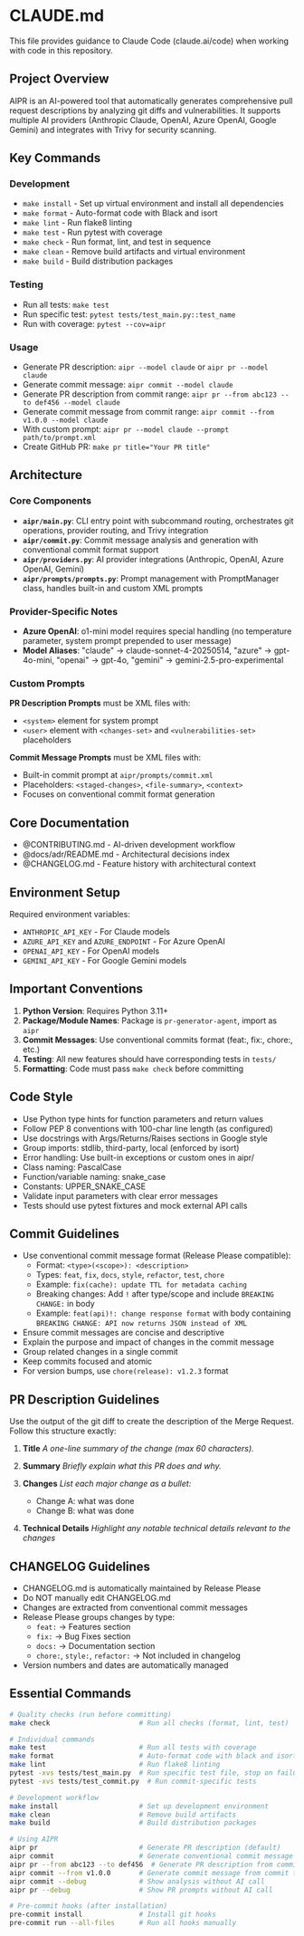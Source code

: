 # CLAUDE.md

This file provides guidance to Claude Code (claude.ai/code) when working with code in this repository.

## Project Overview

AIPR is an AI-powered tool that automatically generates comprehensive pull request descriptions by analyzing git diffs and vulnerabilities. It supports multiple AI providers (Anthropic Claude, OpenAI, Azure OpenAI, Google Gemini) and integrates with Trivy for security scanning.

## Key Commands

### Development
- `make install` - Set up virtual environment and install all dependencies
- `make format` - Auto-format code with Black and isort
- `make lint` - Run flake8 linting
- `make test` - Run pytest with coverage
- `make check` - Run format, lint, and test in sequence
- `make clean` - Remove build artifacts and virtual environment
- `make build` - Build distribution packages

### Testing
- Run all tests: `make test`
- Run specific test: `pytest tests/test_main.py::test_name`
- Run with coverage: `pytest --cov=aipr`

### Usage
- Generate PR description: `aipr --model claude` or `aipr pr --model claude`
- Generate commit message: `aipr commit --model claude`
- Generate PR description from commit range: `aipr pr --from abc123 --to def456 --model claude`
- Generate commit message from commit range: `aipr commit --from v1.0.0 --model claude`
- With custom prompt: `aipr pr --model claude --prompt path/to/prompt.xml`
- Create GitHub PR: `make pr title="Your PR title"`

## Architecture

### Core Components
- **`aipr/main.py`**: CLI entry point with subcommand routing, orchestrates git operations, provider routing, and Trivy integration
- **`aipr/commit.py`**: Commit message analysis and generation with conventional commit format support
- **`aipr/providers.py`**: AI provider integrations (Anthropic, OpenAI, Azure OpenAI, Gemini)
- **`aipr/prompts/prompts.py`**: Prompt management with PromptManager class, handles built-in and custom XML prompts

### Provider-Specific Notes
- **Azure OpenAI**: o1-mini model requires special handling (no temperature parameter, system prompt prepended to user message)
- **Model Aliases**: "claude" → claude-sonnet-4-20250514, "azure" → gpt-4o-mini, "openai" → gpt-4o, "gemini" → gemini-2.5-pro-experimental

### Custom Prompts
**PR Description Prompts** must be XML files with:
- `<system>` element for system prompt
- `<user>` element with `<changes-set>` and `<vulnerabilities-set>` placeholders

**Commit Message Prompts** must be XML files with:
- Built-in commit prompt at `aipr/prompts/commit.xml`
- Placeholders: `<staged-changes>`, `<file-summary>`, `<context>`
- Focuses on conventional commit format generation

## Core Documentation

- @CONTRIBUTING.md - AI-driven development workflow
- @docs/adr/README.md - Architectural decisions index
- @CHANGELOG.md - Feature history with architectural context

## Environment Setup

Required environment variables:
- `ANTHROPIC_API_KEY` - For Claude models
- `AZURE_API_KEY` and `AZURE_ENDPOINT` - For Azure OpenAI
- `OPENAI_API_KEY` - For OpenAI models
- `GEMINI_API_KEY` - For Google Gemini models

## Important Conventions

1. **Python Version**: Requires Python 3.11+
2. **Package/Module Names**: Package is `pr-generator-agent`, import as `aipr`
3. **Commit Messages**: Use conventional commits format (feat:, fix:, chore:, etc.)
4. **Testing**: All new features should have corresponding tests in `tests/`
5. **Formatting**: Code must pass `make check` before committing

## Code Style
- Use Python type hints for function parameters and return values
- Follow PEP 8 conventions with 100-char line length (as configured)
- Use docstrings with Args/Returns/Raises sections in Google style
- Group imports: stdlib, third-party, local (enforced by isort)
- Error handling: Use built-in exceptions or custom ones in aipr/
- Class naming: PascalCase
- Function/variable naming: snake_case
- Constants: UPPER_SNAKE_CASE
- Validate input parameters with clear error messages
- Tests should use pytest fixtures and mock external API calls

## Commit Guidelines
- Use conventional commit message format (Release Please compatible):
  * Format: `<type>(<scope>): <description>`
  * Types: `feat`, `fix`, `docs`, `style`, `refactor`, `test`, `chore`
  * Example: `fix(cache): update TTL for metadata caching`
  * Breaking changes: Add `!` after type/scope and include `BREAKING CHANGE:` in body
  * Example: `feat(api)!: change response format` with body containing `BREAKING CHANGE: API now returns JSON instead of XML`
- Ensure commit messages are concise and descriptive
- Explain the purpose and impact of changes in the commit message
- Group related changes in a single commit
- Keep commits focused and atomic
- For version bumps, use `chore(release): v1.2.3` format

## PR Description Guidelines
Use the output of the git diff to create the description of the Merge Request. Follow this structure exactly:

1. **Title**
   *A one-line summary of the change (max 60 characters).*

2. **Summary**
   *Briefly explain what this PR does and why.*

3. **Changes**
   *List each major change as a bullet:*
   - Change A: what was done
   - Change B: what was done

4. **Technical Details**
   *Highlight any notable technical details relevant to the changes*

## CHANGELOG Guidelines
- CHANGELOG.md is automatically maintained by Release Please
- Do NOT manually edit CHANGELOG.md
- Changes are extracted from conventional commit messages
- Release Please groups changes by type:
  * `feat:` → Features section
  * `fix:` → Bug Fixes section
  * `docs:` → Documentation section
  * `chore:`, `style:`, `refactor:` → Not included in changelog
- Version numbers and dates are automatically managed

## Essential Commands

```bash
# Quality checks (run before committing)
make check                      # Run all checks (format, lint, test)

# Individual commands
make test                       # Run all tests with coverage
make format                     # Auto-format code with black and isort
make lint                       # Run flake8 linting
pytest -xvs tests/test_main.py  # Run specific test file, stop on failure
pytest -xvs tests/test_commit.py  # Run commit-specific tests

# Development workflow
make install                    # Set up development environment
make clean                      # Remove build artifacts
make build                      # Build distribution packages

# Using AIPR
aipr pr                         # Generate PR description (default)
aipr commit                     # Generate conventional commit message
aipr pr --from abc123 --to def456  # Generate PR description from commit range
aipr commit --from v1.0.0       # Generate commit message from commit to HEAD
aipr commit --debug             # Show analysis without AI call
aipr pr --debug                 # Show PR prompts without AI call

# Pre-commit hooks (after installation)
pre-commit install              # Install git hooks
pre-commit run --all-files      # Run all hooks manually
```
